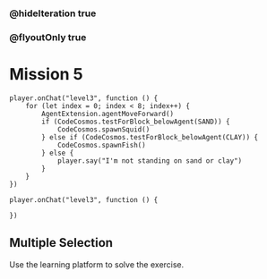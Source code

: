 ### @hideIteration true
### @flyoutOnly true
# Mission 5

```blocks
player.onChat("level3", function () {
    for (let index = 0; index < 8; index++) {
        AgentExtension.agentMoveForward()
        if (CodeCosmos.testForBlock_belowAgent(SAND)) {
            CodeCosmos.spawnSquid()
        } else if (CodeCosmos.testForBlock_belowAgent(CLAY)) {
            CodeCosmos.spawnFish()
        } else {
            player.say("I'm not standing on sand or clay")
        }
    }
})
```

```template
player.onChat("level3", function () {
    
})
```

## Multiple Selection
Use the learning platform to solve the exercise.